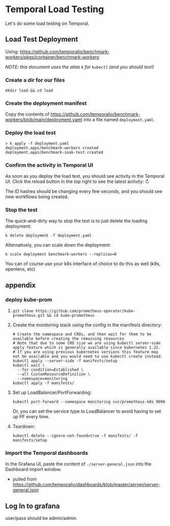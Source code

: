 # Temporal Load Testing

Let's do some load testing on Temporal.
<!-- 
## Create Cluster

```shell
eksctl create cluster \
--name vantage-temporal \
--version 1.28 \
--region us-east-2 \
--nodegroup-name temporal-nodes \
--node-type t2.large \
--nodes 3
```

### Rightsizing nodes & pods

https://docs.aws.amazon.com/AWSEC2/latest/UserGuide/using-eni.html#AvailableIpPerENI

- 2 system pods per node
- 1 ip reserved per node

pod capacity per node = `(nics * addrs) - 3`

### Install Volume Handler

EKS doesn't come with a default volume handler. We need to install one.

First, check if it's already installed:

```shell


```shell
eksctl utils associate-iam-oidc-provider --region=us-east-2 --cluster=vantage-temporal --approve

eksctl create addon --name aws-ebs-csi-driver \
  --cluster vantage-temporal \
  --region us-east-2 \
  --service-account-role-arn arn:aws:iam::111122223333:role/AmazonEKS_EBS_CSI_DriverRole \
  # --force
``` -->
<!-- 
## Install Temporal & Monitoring

Using: https://github.com/VantageDiscovery/helm-charts/tree/main/charts/temporalio

In the Temporal chart's directory:

1. Change the `web` service type to `LoadBalancer` in `values.yaml`. This lets us access the UI from the itnernet.

    ```yaml
    web:
    enabled: true
    ...
    service:
      # set type to NodePort if access to web needs access from outside the cluster
      # for more info see https://kubernetes.io/docs/concepts/services-networking/service/#publishing-services-service-types
      type: ClusterIP  <--- CHANGE THIS TO 'LoadBalancer'
      port: 8080
      annotations: {}
      ```

    > For external access, NodePorts require an Ingress Controller. We've used a   LoadBalancer here because they require no further setup and are managed by the cloud provider (AWS).

1. Update helm dependencies

    ```shell
    helm dependencies update
    ```

1. Create the `temporal` namespace (you can call it whatever you want)

    ```shell
    k create ns temporal
    ```

1. Install the chart

    This installs Temporal, CassandraDB, Prometheus, and Grafana.

    ```shell
    helm install temporaltest . --timeout 15m -n temporal
    ```

    > `temporaltest` is the name of the Helm release. You can call it whatever you want. -->

## Load Test Deployment

Using: <https://github.com/temporalio/benchmark-workers/pkgs/container/benchmark-workers>

_NOTE: this document uses the alias `k` for `kubectl` (and you should too!)_

### Create a dir for our files

  ```shell
  mkdir load && cd load
  ```

### Create the deployment manifest
  
Copy the contents of <https://github.com/temporalio/benchmark-workers/blob/main/deployment.yaml> into a file named `deployment.yaml`.

### Deploy the load test

  ```shell
  > k apply -f deployment.yaml 
  deployment.apps/benchmark-workers created
  deployment.apps/benchmark-soak-test created
  ```

### Confirm the activity in Temporal UI

As soon as you deploy the load test, you should see activity in the Temporal UI. Click the reload button in the top right to see the latest activity: ↻

The ID hashes should be changing every few seconds, and you should see new workflows being created.

### Stop the test

The quick-and-dirty way to stop the test is to just delete the loading deployment:

  ```shell
  k delete deployment -f deployment.yaml
  ```

Alternatively, you can scale down the deployment:

  ```shell
  k scale deployment benchmark-workers --replicas=0
  ```

You can of course use your k8s interface of choice to do this as well (k9s, openlens, etc)

## appendix

### deploy kube-prom

1. `git clone https://github.com/prometheus-operator/kube-prometheus.git && cd kube-prometheus`
1. Create the monitoring stack using the config in the manifests directory:

    ```shell
    # Create the namespace and CRDs, and then wait for them to be available before creating the remaining resources
    # Note that due to some CRD size we are using kubectl server-side apply feature which is generally available since kubernetes 1.22.
    # If you are using previous kubernetes versions this feature may not be available and you would need to use kubectl create instead.
    kubectl apply --server-side -f manifests/setup
    kubectl wait \
      --for condition=Established \
      --all CustomResourceDefinition \
      --namespace=monitoring
    kubectl apply -f manifests/
    ```

1. Set up LoadBalancer/PortForwarding:
  
      ```shell
      kubectl port-forward --namespace monitoring svc/prometheus-k8s 9090
      ```
  
    Or, you can set the service type to LoadBalancer to avoid having to set up PF every time.

1. Teardown:

    ```shell
    kubectl delete --ignore-not-found=true -f manifests/ -f manifests/setup
    ```

### Import the Temporal dashboards

In the Grafana UI, paste the content of `./server-general.json` into the Dashboard import window.

- pulled from <https://github.com/temporalio/dashboards/blob/master/server/server-general.json>

## Log In to grafana

user/pass should be admin/admin